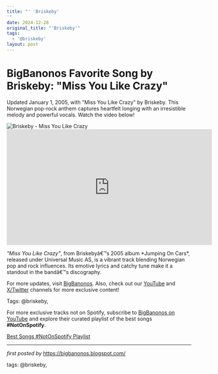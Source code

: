 ```yaml
---
title: "' 'Briskeby'
'"
date: 2024-12-28
original_title: "'Briskeby'"
tags:
  - '@briskeby'
layout: post
---
```

<!-- Title of the Post -->
<h1 >BigBanonos Favorite Song by Briskeby: "Miss You Like Crazy"</h1> <!-- Introductory Text -->
<p >Updated January 1, 2005, with "Miss You Like Crazy" by Briskeby. This Norwegian pop-rock anthem captures heartfelt longing with an irresistible melody and powerful vocals. Watch the video below!</p> <!-- Featured Image -->
<div > <img src="https://yt3.googleusercontent.com/ytc/AIdro_ngFwwvc0CMiteL_YSbPsxigb2XRPLeNoHnhHdbQ1ygASQ=s900-c-k-c0x00ffffff-no-rj" alt="Briskeby - Miss You Like Crazy" />
</div> <!-- YouTube Video Embed -->
<div > <iframe width="560" height="315" src="https://www.youtube.com/embed/thAN8NrT-H8" frameborder="0" allowfullscreen></iframe>
</div> <!-- Song Information -->
<div > <p><em>"Miss You Like Crazy"</em>, from Briskebyâ€™s 2005 album *Jumping On Cars*, released under Universal Music AS, is a vibrant track blending Norwegian pop and rock influences. Its emotive lyrics and catchy tune make it a standout in the bandâ€™s discography.</p>
</div> <!-- Footer Links -->
<div > <p>For more updates, visit <a href="https://bigbanonos.blogspot.com/" target="_blank">BigBanonos</a>. Also, check out our <a href="https://www.youtube.com/@BigBanonos" target="_blank">YouTube</a> and <a href="https://x.com/bigbanonos" target="_blank">X/Twitter</a> channels for more exclusive content!</p>
</div> <!-- Tags -->
<p >Tags: @briskeby,</p>


<!--Subscribe and Playlist Links-->
<div>
    <p>For more exclusive tracks not on Spotify, subscribe to <a href="https://www.youtube.com/@BigBanonos" target="_blank">BigBanonos on YouTube</a> and explore their curated playlist of the best songs <strong>#NotOnSpotify</strong>.</p>
    <p><a href="https://www.youtube.com/playlist?list=PLtuNtuTatqI0kFahUCbtbfenC_ET5O_tr" target="_blank">Best Songs #NotOnSpotify Playlist<br /></a></p></div>

<hr />

<p><em>first posted by</em> <a href="https://bigbanonos.blogspot.com/" rel="noopener" target="_new">https://bigbanonos.blogspot.com/</a></p>

<p>tags: @briskeby,</p>
